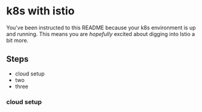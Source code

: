 # k8s with istio
You've been instructed to this README because your k8s environment is up and running. This means you are _hopefully_ excited about digging into Istio a bit more.

## Steps
- cloud setup
- two
- three

### cloud setup
